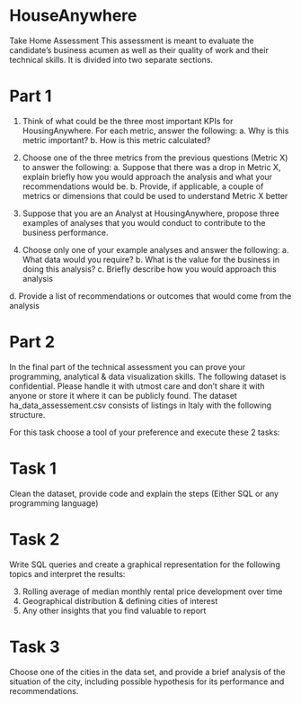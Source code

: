 # HouseAnywhere

Take Home Assessment
This assessment is meant to evaluate the candidate’s business acumen as well as their
quality of work and their technical skills. It is divided into two separate sections.


# Part 1
1. Think of what could be the three most important KPIs for HousingAnywhere. For
each metric, answer the following:
a. Why is this metric important?
b. How is this metric calculated?
2. Choose one of the three metrics from the previous questions (Metric X) to
answer the following:
a. Suppose that there was a drop in Metric X, explain briefly how you would
approach the analysis and what your recommendations would be.
b. Provide, if applicable, a couple of metrics or dimensions that could be
used to understand Metric X better

3. Suppose that you are an Analyst at HousingAnywhere, propose three examples
of analyses that you would conduct to contribute to the business performance.
4. Choose only one of your example analyses and answer the following:
a. What data would you require?
b. What is the value for the business in doing this analysis?
c. Briefly describe how you would approach this analysis

d. Provide a list of recommendations or outcomes that would come from
the analysis

# Part 2
In the final part of the technical assessment you can prove your programming,
analytical & data visualization skills. The following dataset is confidential. Please handle
it with utmost care and don’t share it with anyone or store it where it can be publicly
found. The dataset ha_data_assessement.csv consists of listings in Italy with the
following structure.

For this task choose a tool of your preference and execute these 2 tasks:

# Task 1
Clean the dataset, provide code and explain the steps (Either SQL or any
programming language)

# Task 2
Write SQL queries and create a graphical representation for the following topics and
interpret the results:

3. Rolling average of median monthly rental price development over time
2. Geographical distribution & defining cities of interest
3. Any other insights that you find valuable to report
   
# Task 3
Choose one of the cities in the data set, and provide a brief analysis of the situation of
the city, including possible hypothesis for its performance and recommendations.

